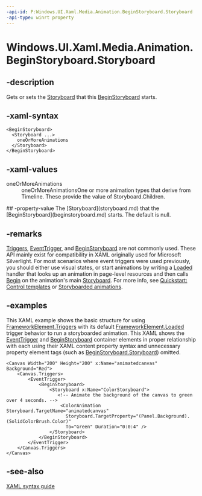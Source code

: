 ```yaml
---
-api-id: P:Windows.UI.Xaml.Media.Animation.BeginStoryboard.Storyboard
-api-type: winrt property
---
```


<!-- Property syntax
public Windows.UI.Xaml.Media.Animation.Storyboard Storyboard { get;  set; }
-->

# Windows.UI.Xaml.Media.Animation.BeginStoryboard.Storyboard

## -description
Gets or sets the [Storyboard](storyboard.md) that this [BeginStoryboard](beginstoryboard.md) starts.

## -xaml-syntax
```xaml
<BeginStoryboard>
  <Storyboard ...>
    oneOrMoreAnimations
  </Storyboard>
</BeginStoryboard>
```


## -xaml-values
<dl><dt>oneOrMoreAnimations</dt><dd>oneOrMoreAnimationsOne or more animation types that derive from Timeline. These provide the value of Storyboard.Children.</dd>
</dl>
## -property-value
The [Storyboard](storyboard.md) that the [BeginStoryboard](beginstoryboard.md) starts. The default is null.

## -remarks
[Triggers](../windows.ui.xaml/frameworkelement_triggers.md), [EventTrigger](../windows.ui.xaml/eventtrigger.md), and [BeginStoryboard](beginstoryboard.md) are not commonly used. These API mainly exist for compatibility in XAML originally used for Microsoft Silverlight. For most scenarios where event triggers were used previously, you should either use visual states, or start animations by writing a [Loaded](../windows.ui.xaml/frameworkelement_loaded.md) handler that looks up an animation in page-level resources and then calls [Begin](storyboard_begin_1621727531.md) on the animation's main [Storyboard](storyboard.md). For more info, see [Quickstart: Control templates](http://msdn.microsoft.com/library/67c424ae-afb1-4560-a6a8-4a3506775d77) or [Storyboarded animations](http://msdn.microsoft.com/library/0cbceea0-2b0e-44a1-a09a-f7a939632f3a).

## -examples
This XAML example shows the basic structure for using [FrameworkElement.Triggers](../windows.ui.xaml/frameworkelement_triggers.md) with its default [FrameworkElement.Loaded](../windows.ui.xaml/frameworkelement_loaded.md) trigger behavior to run a storyboarded animation. This XAML shows the [EventTrigger](../windows.ui.xaml/eventtrigger.md) and [BeginStoryboard](beginstoryboard.md) container elements in proper relationship with each using their XAML content property syntax and unnecessary property element tags (such as [BeginStoryboard.Storyboard](beginstoryboard_storyboard.md)) omitted.

```xaml
<Canvas Width="200" Height="200" x:Name="animatedcanvas" Background="Red">
    <Canvas.Triggers>
        <EventTrigger>
            <BeginStoryboard>
                <Storyboard x:Name="ColorStoryboard">
                   <!-- Animate the background of the canvas to green over 4 seconds. -->
                    <ColorAnimation Storyboard.TargetName="animatedcanvas"
                      Storyboard.TargetProperty="(Panel.Background).(SolidColorBrush.Color)"
                      To="Green" Duration="0:0:4" />
                </Storyboard>
            </BeginStoryboard>
        </EventTrigger>
    </Canvas.Triggers>
</Canvas>
```



## -see-also
[XAML syntax guide](http://msdn.microsoft.com/library/a57fe7b4-9947-4aa0-bc99-5fe4686b611d)